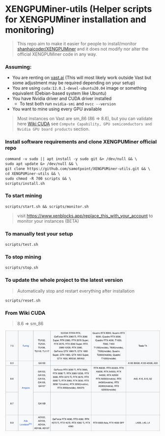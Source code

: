 # XENGPUMiner-utils (Helper scripts for XENGPUMiner installation and monitoring)

> This repo aim to make it easier for people to install/monitor [shanhaicoder/XENGPUMiner](https://github.com/shanhaicoder/XENGPUMiner) and it does not modify nor alter the official XENGPUMiner code in any way.

### Assuming:

- You are renting on [vast.ai](https://vast.ai/) (This will most likely work outside Vast but some adjustment may be
  required depending on your setup)
- You are using `cuda:12.0.1-devel-ubuntu20.04` image or something equivalent (Debian-based system like Ubuntu)
- You have Nvidia driver and CUDA driver installed
  - To test both run `nvidia-smi` and `nvcc --version`
- You want to mine using every GPU available

> Most instances on Vast are sm_86 (86 => 8.6), but you can validate here [Wiki CUDA](https://en.wikipedia.org/wiki/CUDA) see `Compute Capability, GPU semiconductors and Nvidia GPU board products` section.

### Install software requirements and clone XENGPUMiner official repo

```shell
command -v sudo || apt install -y sudo git &> /dev/null && \
sudo apt update &> /dev/null && \
git clone https://github.com/samotpoint/XENGPUMiner-utils.git && \
cd XENGPUMiner-utils && \
sudo chmod -R 700 scripts && \
scripts/install.sh
```

### To start mining

```shell
scripts/start.sh && scripts/monitor.sh
```

> visit https://www.xenblocks.app/replace_this_with_your_account to monitor your instances (BETA)

### To manually test your setup

```shell
scripts/test.sh
```

### To stop mining

```shell
scripts/stop.sh
```

### To update the whole project to the latest version

> Automatically stop and restart everything after installation

```shell
scripts/reset.sh
```

### From Wiki CUDA

> 8.6 => sm_86

![From Wiki CUDA](docs/wiki_cuda.png)

